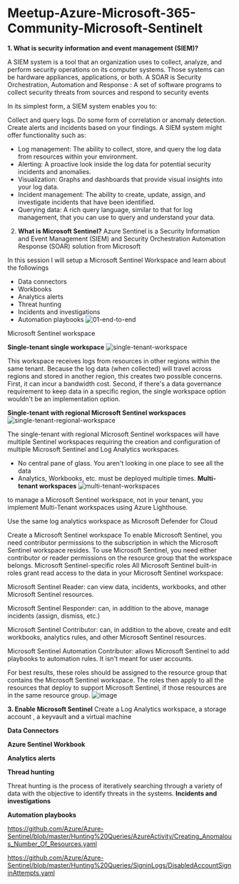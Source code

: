# Meetup-Azure-Microsoft-365-Community-Microsoft-Sentinelt 

**1. What is security information and event management (SIEM)?**

A SIEM system is a tool that an organization uses to collect, analyze, and perform security operations on its computer systems. Those systems can be hardware appliances, applications, or both.
A SOAR is Security Orchestration, Automation and Response : A set of software programs to collect  security threats from sources and respond to security events 

In its simplest form, a SIEM system enables you to:

Collect and query logs.
Do some form of correlation or anomaly detection.
Create alerts and incidents based on your findings.
A SIEM system might offer functionality such as:

* Log management: The ability to collect, store, and query the log data from resources within your environment.
* Alerting: A proactive look inside the log data for potential security incidents and anomalies.
* Visualization: Graphs and dashboards that provide visual insights into your log data.
* Incident management: The ability to create, update, assign, and investigate incidents that have been identified.
* Querying data: A rich query language, similar to that for log management, that you can use to query and understand your data.

2. **What is Microsoft Sentinel?**
Azure Sentinel is a Security Information and Event Management (SIEM) and Security Orchestration Automation Response (SOAR) solution from Microsoft

In this session I will setup a Microsoft Sentinel Workspace and learn about the followings 
* Data connectors
* Workbooks
*  Analytics alerts
* Threat hunting
* Incidents and investigations
*  Automation playbooks
![01-end-to-end](https://user-images.githubusercontent.com/108787059/205441529-a616e13a-982d-4114-bcb0-fe2939996603.svg)


Microsoft Sentinel workspace

**Single-tenant single workspace**
![single-tenant-workspace](https://user-images.githubusercontent.com/108787059/205441652-79dbed21-48a0-4faa-876c-d16ba12ea2cc.png)

This workspace receives logs from resources in other regions within the same tenant. Because the log data (when collected) will travel across regions and stored in another region, this creates two possible concerns. First, it can incur a bandwidth cost. Second, if there's a data governance requirement to keep data in a specific region, the single workspace option wouldn't be an implementation option.

**Single-tenant with regional Microsoft Sentinel workspaces**
![single-tenant-regional-workspace](https://user-images.githubusercontent.com/108787059/205441664-cd1652b4-0a5e-4b79-b2c0-53474e2621c2.png)

The single-tenant with regional Microsoft Sentinel workspaces will have multiple Sentinel workspaces requiring the creation and configuration of multiple Microsoft Sentinel and Log Analytics workspaces.
* No central pane of glass. You aren't looking in one place to see all the data
* Analytics, Workbooks, etc. must be deployed multiple times.
**Multi-tenant workspaces**
![multi-tenant-workspaces](https://user-images.githubusercontent.com/108787059/205441668-f2482989-ac0b-474d-92d2-3d5579479a64.png)

to manage a Microsoft Sentinel workspace, not in your tenant, you implement Multi-Tenant workspaces using Azure Lighthouse.

Use the same log analytics workspace as Microsoft Defender for Cloud

Create a Microsoft Sentinel workspace
To enable Microsoft Sentinel, you need contributor permissions to the subscription in which the Microsoft Sentinel workspace resides. To use Microsoft Sentinel, you need either contributor or reader permissions on the resource group that the workspace belongs.
Microsoft Sentinel-specific roles
All Microsoft Sentinel built-in roles grant read access to the data in your Microsoft Sentinel workspace:

Microsoft Sentinel Reader: can view data, incidents, workbooks, and other Microsoft Sentinel resources.

Microsoft Sentinel Responder: can, in addition to the above, manage incidents (assign, dismiss, etc.)

Microsoft Sentinel Contributor: can, in addition to the above, create and edit workbooks, analytics rules, and other Microsoft Sentinel resources.

Microsoft Sentinel Automation Contributor: allows Microsoft Sentinel to add playbooks to automation rules. It isn't meant for user accounts.

For best results, these roles should be assigned to the resource group that contains the Microsoft Sentinel workspace. The roles then apply to all the resources that deploy to support Microsoft Sentinel, if those resources are in the same resource group.
![image](https://user-images.githubusercontent.com/108787059/205442362-979c288a-74b9-47bd-8d06-42176ab6274c.png)

**3. Enable Microsoft Sentinel**
Create a Log Analytics workspace, a storage account , a keyvault and a virtual machine

**Data Connectors**

**Azure Sentinel Workbook**  

**Analytics alerts**

**Thread hunting**

Threat hunting is the process of iteratively searching through a variety of data with the objective to identify threats in the systems.
**Incidents and investigations**

**Automation playbooks**



https://github.com/Azure/Azure-Sentinel/blob/master/Hunting%20Queries/AzureActivity/Creating_Anomalous_Number_Of_Resources.yaml

https://github.com/Azure/Azure-Sentinel/blob/master/Hunting%20Queries/SigninLogs/DisabledAccountSigninAttempts.yaml

